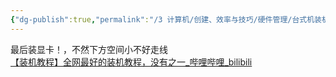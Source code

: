 ```yaml
---
{"dg-publish":true,"permalink":"/3 计算机/创建、效率与技巧/硬件管理/台式机装机/装机步骤/","title":"装机步骤"}
---
```



最后装显卡！，不然下方空间小不好走线  
[【装机教程】全网最好的装机教程，没有之一_哔哩哔哩_bilibili](https://www.bilibili.com/video/BV1BG4y137mG/?spm_id_from=333.1007.top_right_bar_window_custom_collection.content.click&vd_source=20cb3e7c6ad3d64f0eb2d763ff005080)